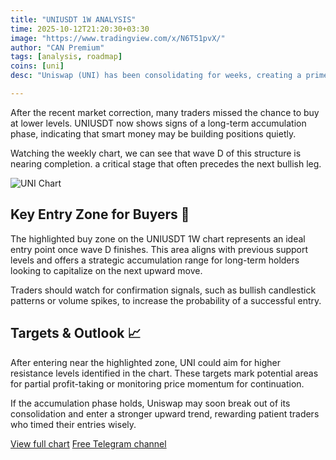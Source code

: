 ```yaml
---
title: "UNIUSDT 1W ANALYSIS"
time: 2025-10-12T21:20:30+03:30
image: "https://www.tradingview.com/x/N6T51pvX/"
author: "CAN Premium"
tags: [analysis, roadmap]
coins: [uni]
desc: "Uniswap (UNI) has been consolidating for weeks, creating a prime accumulation setup for patient traders. The current weekly chart highlights key zones where buying opportunities could appear once the ongoing corrective wave completes. Let’s dive into the roadmap and what to watch next."

---
```

After the recent market correction, many traders missed the chance to buy at lower levels. UNIUSDT now shows signs of a long-term accumulation phase, indicating that smart money may be building positions quietly.

Watching the weekly chart, we can see that wave D of this structure is nearing completion. a critical stage that often precedes the next bullish leg.

![UNI Chart](https://www.tradingview.com/x/N6T51pvX/)

## Key Entry Zone for Buyers 📌

The highlighted buy zone on the UNIUSDT 1W chart represents an ideal entry point once wave D finishes. This area aligns with previous support levels and offers a strategic accumulation range for long-term holders looking to capitalize on the next upward move.

Traders should watch for confirmation signals, such as bullish candlestick patterns or volume spikes, to increase the probability of a successful entry.

## Targets & Outlook 📈

After entering near the highlighted zone, UNI could aim for higher resistance levels identified in the chart. These targets mark potential areas for partial profit-taking or monitoring price momentum for continuation.

If the accumulation phase holds, Uniswap may soon break out of its consolidation and enter a stronger upward trend, rewarding patient traders who timed their entries wisely.

[View full chart](https://www.tradingview.com/x/N6T51pvX/)
[Free Telegram channel](https://t.me/+2znhsiCGpI81MzQ0)

